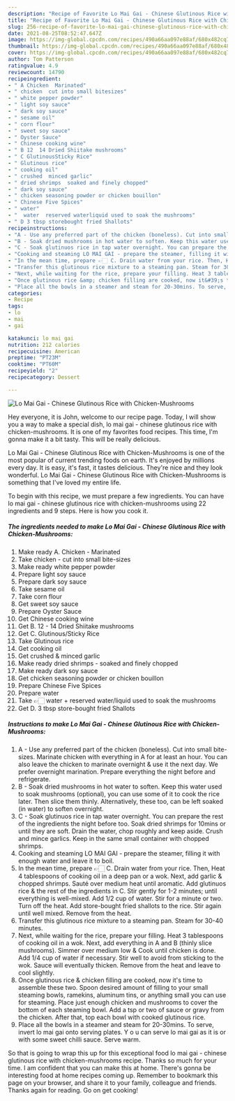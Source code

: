 ```yaml
---
description: "Recipe of Favorite Lo Mai Gai - Chinese Glutinous Rice with Chicken-Mushrooms"
title: "Recipe of Favorite Lo Mai Gai - Chinese Glutinous Rice with Chicken-Mushrooms"
slug: 256-recipe-of-favorite-lo-mai-gai-chinese-glutinous-rice-with-chicken-mushrooms
date: 2021-08-25T08:52:47.647Z
image: https://img-global.cpcdn.com/recipes/490a66aa097e88af/680x482cq70/lo-mai-gai-chinese-glutinous-rice-with-chicken-mushrooms-recipe-main-photo.jpg
thumbnail: https://img-global.cpcdn.com/recipes/490a66aa097e88af/680x482cq70/lo-mai-gai-chinese-glutinous-rice-with-chicken-mushrooms-recipe-main-photo.jpg
cover: https://img-global.cpcdn.com/recipes/490a66aa097e88af/680x482cq70/lo-mai-gai-chinese-glutinous-rice-with-chicken-mushrooms-recipe-main-photo.jpg
author: Tom Patterson
ratingvalue: 4.9
reviewcount: 14790
recipeingredient:
- " A Chicken  Marinated"
- " chicken  cut into small bitesizes"
- " white pepper powder"
- " light soy sauce"
- " dark soy sauce"
- " sesame oil"
- " corn flour"
- " sweet soy sauce"
- " Oyster Sauce"
- " Chinese cooking wine"
- " B 12  14 Dried Shiitake mushrooms"
- " C GlutinousSticky Rice"
- " Glutinous rice"
- " cooking oil"
- " crushed  minced garlic"
- " dried shrimps  soaked and finely chopped"
- " dark soy sauce"
- " chicken seasoning powder or chicken bouillon"
- " Chinese Five Spices"
- " water"
- "  water  reserved waterliquid used to soak the mushrooms"
- " D 3 tbsp storebought fried Shallots"
recipeinstructions:
- "A - Use any preferred part of the chicken (boneless). Cut into small bite-sizes. Marinate chicken with everything in A for at least an hour. You can also leave the chicken to marinate overnight &amp; use it the next day. We prefer overnight marination. Prepare everything the night before and refrigerate."
- "B - Soak dried mushrooms in hot water to soften. Keep this water used to soak mushrooms (optional), you can use some of it to cook the rice later. Then slice them thinly. Alternatively, these too, can be left soaked (in water) to soften overnight."
- "C - Soak glutinuos rice in tap water overnight. You can prepare the rest of the ingredients the night before too. Soak dried shrimps for 10mins or until they are soft. Drain the water, chop roughly and keep aside. Crush and mince garlics. Keep in the same small container with chopped shrimps."
- "Cooking and steaming LO MAI GAI - prepare the steamer, filling it with enough water and leave it to boil."
- "In the mean time, prepare 👉🏻 C. Drain water from your rice. Then, Heat 4 tablespoons of cooking oil in a deep pan or a wok. Next, add garlic &amp; chopped shrimps. Sauté over medium heat until aromatic. Add glutinuos rice &amp; the rest of the ingredients in C. Stir gently for 1-2 minutes; until everything is well-mixed. Add 1/2 cup of water. Stir for a minute or two. Turn off the heat. Add store-bought fried shallots to the rice. Stir again until well mixed. Remove from the heat."
- "Transfer this glutinous rice mixture to a steaming pan. Steam for 30-40 minutes."
- "Next, while waiting for the rice, prepare your filling. Heat 3 tablespoons of cooking oil in a wok. Next, add everything in A and B (thinly slice mushrooms). Simmer over medium low &amp; Cook until chicken is done. Add 1/4 cup of water if necessary. Stir well to avoid from sticking to the wok. Sauce will eventually thicken. Remove from the heat and leave to cool slightly."
- "Once glutinous rice &amp; chicken filling are cooked, now it&#39;s time to assemble these two. Spoon desired amount of filling to your small steaming bowls, ramekins, aluminum tins, or anything small you can use for steaming. Place just enough chicken and mushrooms to cover the bottom of each steaming bowl. Add a tsp or two of sauce or gravy from the chicken. After that, top each bowl with cooked glutinous rice."
- "Place all the bowls in a steamer and steam for 20-30mins. To serve, invert lo mai gai onto serving plates. Y o u can serve lo mai gai as it is or with some sweet chilli sauce. Serve warm."
categories:
- Recipe
tags:
- lo
- mai
- gai

katakunci: lo mai gai 
nutrition: 212 calories
recipecuisine: American
preptime: "PT23M"
cooktime: "PT60M"
recipeyield: "2"
recipecategory: Dessert

---
```



![Lo Mai Gai - Chinese Glutinous Rice with Chicken-Mushrooms](https://img-global.cpcdn.com/recipes/490a66aa097e88af/680x482cq70/lo-mai-gai-chinese-glutinous-rice-with-chicken-mushrooms-recipe-main-photo.jpg)

Hey everyone, it is John, welcome to our recipe page. Today, I will show you a way to make a special dish, lo mai gai - chinese glutinous rice with chicken-mushrooms. It is one of my favorites food recipes. This time, I'm gonna make it a bit tasty. This will be really delicious.

Lo Mai Gai - Chinese Glutinous Rice with Chicken-Mushrooms is one of the most popular of current trending foods on earth. It's enjoyed by millions every day. It is easy, it's fast, it tastes delicious. They're nice and they look wonderful. Lo Mai Gai - Chinese Glutinous Rice with Chicken-Mushrooms is something that I've loved my entire life.




To begin with this recipe, we must prepare a few ingredients. You can have lo mai gai - chinese glutinous rice with chicken-mushrooms using 22 ingredients and 9 steps. Here is how you cook it.

<!--inarticleads1-->

##### The ingredients needed to make Lo Mai Gai - Chinese Glutinous Rice with Chicken-Mushrooms:

1. Make ready  A. Chicken - Marinated
1. Take  chicken - cut into small bite-sizes
1. Make ready  white pepper powder
1. Prepare  light soy sauce
1. Prepare  dark soy sauce
1. Take  sesame oil
1. Take  corn flour
1. Get  sweet soy sauce
1. Prepare  Oyster Sauce
1. Get  Chinese cooking wine
1. Get  B. 12 - 14 Dried Shiitake mushrooms
1. Get  C. Glutinous/Sticky Rice
1. Take  Glutinous rice
1. Get  cooking oil
1. Get  crushed &amp; minced garlic
1. Make ready  dried shrimps - soaked and finely chopped
1. Make ready  dark soy sauce
1. Get  chicken seasoning powder or chicken bouillon
1. Prepare  Chinese Five Spices
1. Prepare  water
1. Take  👉🏻 water + reserved water/liquid used to soak the mushrooms
1. Get  D. 3 tbsp store-bought fried Shallots




<!--inarticleads2-->

##### Instructions to make Lo Mai Gai - Chinese Glutinous Rice with Chicken-Mushrooms:

1. A - Use any preferred part of the chicken (boneless). Cut into small bite-sizes. Marinate chicken with everything in A for at least an hour. You can also leave the chicken to marinate overnight &amp; use it the next day. We prefer overnight marination. Prepare everything the night before and refrigerate.
1. B - Soak dried mushrooms in hot water to soften. Keep this water used to soak mushrooms (optional), you can use some of it to cook the rice later. Then slice them thinly. Alternatively, these too, can be left soaked (in water) to soften overnight.
1. C - Soak glutinuos rice in tap water overnight. You can prepare the rest of the ingredients the night before too. Soak dried shrimps for 10mins or until they are soft. Drain the water, chop roughly and keep aside. Crush and mince garlics. Keep in the same small container with chopped shrimps.
1. Cooking and steaming LO MAI GAI - prepare the steamer, filling it with enough water and leave it to boil.
1. In the mean time, prepare 👉🏻 C. Drain water from your rice. Then, Heat 4 tablespoons of cooking oil in a deep pan or a wok. Next, add garlic &amp; chopped shrimps. Sauté over medium heat until aromatic. Add glutinuos rice &amp; the rest of the ingredients in C. Stir gently for 1-2 minutes; until everything is well-mixed. Add 1/2 cup of water. Stir for a minute or two. Turn off the heat. Add store-bought fried shallots to the rice. Stir again until well mixed. Remove from the heat.
1. Transfer this glutinous rice mixture to a steaming pan. Steam for 30-40 minutes.
1. Next, while waiting for the rice, prepare your filling. Heat 3 tablespoons of cooking oil in a wok. Next, add everything in A and B (thinly slice mushrooms). Simmer over medium low &amp; Cook until chicken is done. Add 1/4 cup of water if necessary. Stir well to avoid from sticking to the wok. Sauce will eventually thicken. Remove from the heat and leave to cool slightly.
1. Once glutinous rice &amp; chicken filling are cooked, now it&#39;s time to assemble these two. Spoon desired amount of filling to your small steaming bowls, ramekins, aluminum tins, or anything small you can use for steaming. Place just enough chicken and mushrooms to cover the bottom of each steaming bowl. Add a tsp or two of sauce or gravy from the chicken. After that, top each bowl with cooked glutinous rice.
1. Place all the bowls in a steamer and steam for 20-30mins. To serve, invert lo mai gai onto serving plates. Y o u can serve lo mai gai as it is or with some sweet chilli sauce. Serve warm.




So that is going to wrap this up for this exceptional food lo mai gai - chinese glutinous rice with chicken-mushrooms recipe. Thanks so much for your time. I am confident that you can make this at home. There's gonna be interesting food at home recipes coming up. Remember to bookmark this page on your browser, and share it to your family, colleague and friends. Thanks again for reading. Go on get cooking!
